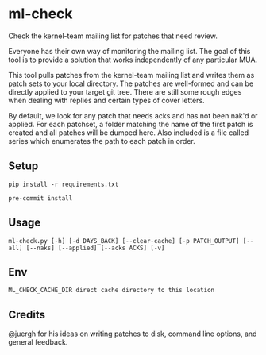 # ml-check

Check the kernel-team mailing list for patches that need review.

Everyone has their own way of monitoring the mailing list. The goal of this tool 
is to provide a solution that works independently of any particular MUA. 

This tool pulls patches from the kernel-team mailing list and writes them as patch sets
to your local directory. The patches are well-formed and can be directly applied to your 
target git tree. There are still some rough edges when dealing with replies and certain 
types of cover letters.

By default, we look for any patch that needs acks and has not been nak'd or applied. 
For each patchset, a folder matching the name of the first patch is created and all 
patches will be dumped here. Also included is a file called series which enumerates 
the path to each patch in order.

## Setup

    pip install -r requirements.txt

    pre-commit install

## Usage

    ml-check.py [-h] [-d DAYS_BACK] [--clear-cache] [-p PATCH_OUTPUT] [--all] [--naks] [--applied] [--acks ACKS] [-v]

## Env

    ML_CHECK_CACHE_DIR direct cache directory to this location

## Credits

@juergh for his ideas on writing patches to disk, command line options, and general feedback.
